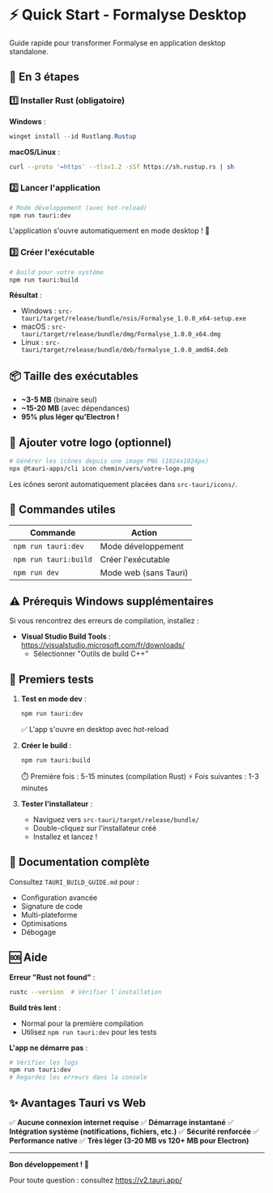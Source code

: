 # ⚡ Quick Start - Formalyse Desktop

Guide rapide pour transformer Formalyse en application desktop standalone.

## 🎯 En 3 étapes

### 1️⃣ Installer Rust (obligatoire)

**Windows** :
```powershell
winget install --id Rustlang.Rustup
```

**macOS/Linux** :
```bash
curl --proto '=https' --tlsv1.2 -sSf https://sh.rustup.rs | sh
```

### 2️⃣ Lancer l'application

```bash
# Mode développement (avec hot-reload)
npm run tauri:dev
```

L'application s'ouvre automatiquement en mode desktop ! 🎉

### 3️⃣ Créer l'exécutable

```bash
# Build pour votre système
npm run tauri:build
```

**Résultat** :
- Windows : `src-tauri/target/release/bundle/nsis/Formalyse_1.0.0_x64-setup.exe`
- macOS : `src-tauri/target/release/bundle/dmg/Formalyse_1.0.0_x64.dmg`
- Linux : `src-tauri/target/release/bundle/deb/formalyse_1.0.0_amd64.deb`

## 📦 Taille des exécutables

- **~3-5 MB** (binaire seul)
- **~15-20 MB** (avec dépendances)
- **95% plus léger qu'Electron !**

## 🎨 Ajouter votre logo (optionnel)

```bash
# Générer les icônes depuis une image PNG (1024x1024px)
npx @tauri-apps/cli icon chemin/vers/votre-logo.png
```

Les icônes seront automatiquement placées dans `src-tauri/icons/`.

## 🔧 Commandes utiles

| Commande | Action |
|----------|--------|
| `npm run tauri:dev` | Mode développement |
| `npm run tauri:build` | Créer l'exécutable |
| `npm run dev` | Mode web (sans Tauri) |

## ⚠️ Prérequis Windows supplémentaires

Si vous rencontrez des erreurs de compilation, installez :
- **Visual Studio Build Tools** : https://visualstudio.microsoft.com/fr/downloads/
  - Sélectionner "Outils de build C++"

## 🚀 Premiers tests

1. **Test en mode dev** :
   ```bash
   npm run tauri:dev
   ```
   ✅ L'app s'ouvre en desktop avec hot-reload

2. **Créer le build** :
   ```bash
   npm run tauri:build
   ```
   ⏱️ Première fois : 5-15 minutes (compilation Rust)
   ⚡ Fois suivantes : 1-3 minutes

3. **Tester l'installateur** :
   - Naviguez vers `src-tauri/target/release/bundle/`
   - Double-cliquez sur l'installateur créé
   - Installez et lancez !

## 📖 Documentation complète

Consultez `TAURI_BUILD_GUIDE.md` pour :
- Configuration avancée
- Signature de code
- Multi-plateforme
- Optimisations
- Débogage

## 🆘 Aide

**Erreur "Rust not found"** :
```bash
rustc --version  # Vérifier l'installation
```

**Build très lent** :
- Normal pour la première compilation
- Utilisez `npm run tauri:dev` pour les tests

**L'app ne démarre pas** :
```bash
# Vérifier les logs
npm run tauri:dev
# Regardez les erreurs dans la console
```

## ✨ Avantages Tauri vs Web

✅ **Aucune connexion internet requise**
✅ **Démarrage instantané**
✅ **Intégration système (notifications, fichiers, etc.)**
✅ **Sécurité renforcée**
✅ **Performance native**
✅ **Très léger (3-20 MB vs 120+ MB pour Electron)**

---

**Bon développement ! 🚀**

Pour toute question : consultez https://v2.tauri.app/

